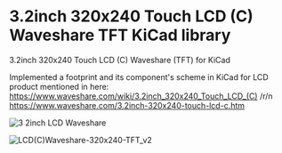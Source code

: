 # 3.2inch 320x240 Touch LCD (C) Waveshare TFT KiCad library
3.2inch 320x240 Touch LCD (C) Waveshare (TFT) for KiCad

Implemented a footprint and its component's scheme in KiCad for LCD product mentioned in here: https://www.waveshare.com/wiki/3.2inch_320x240_Touch_LCD_(C) 
/r/n https://www.waveshare.com/3.2inch-320x240-touch-lcd-c.htm

![3 2inch LCD Waveshare](https://user-images.githubusercontent.com/59217275/127818197-2a92f349-0438-4930-8a34-838dc831113e.png)

![LCD(C)Waveshare-320x240-TFT_v2](https://user-images.githubusercontent.com/59217275/127818295-6ef173c7-9423-4adf-8ac9-dbbba52bd507.png)


